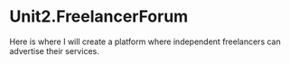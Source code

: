 # Unit2.FreelancerForum
Here is where I will create a platform where independent freelancers can advertise their services. 